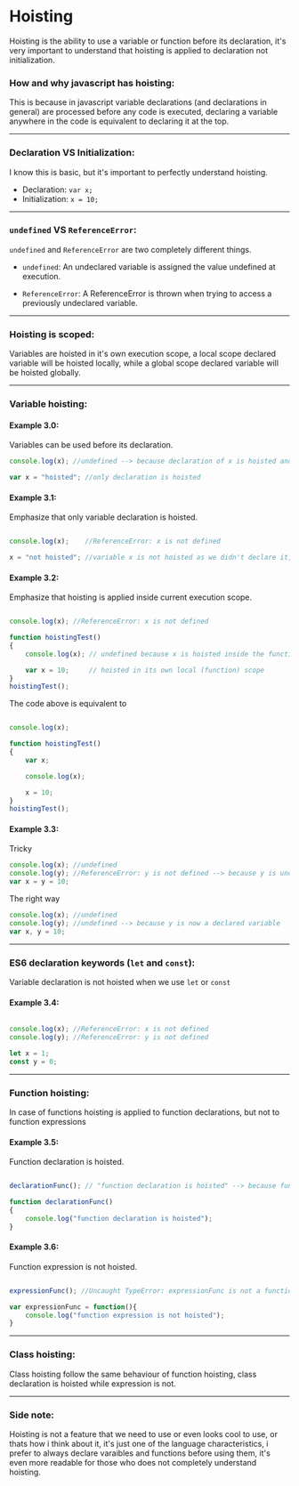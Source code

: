 # Hoisting
Hoisting is the ability to use a variable or function before its declaration, it's very important to understand that hoisting is applied to declaration not initialization.

### How and why javascript has hoisting:
This is because in javascript variable declarations (and declarations in general) are processed before any code is executed, declaring a variable anywhere in the code is equivalent to declaring it at the top.

---

### Declaration VS Initialization:
I know this is basic, but it's important to perfectly understand hoisting.
* Declaration: `var x;`
* Initialization: `x = 10;`

---

### `undefined` VS `ReferenceError`:

`undefined` and `ReferenceError` are two completely different things.

* `undefined`:
An undeclared variable is assigned the value undefined at execution.

* `ReferenceError`:
A ReferenceError is thrown when trying to access a previously undeclared variable.

---

### Hoisting is scoped:

Variables are hoisted in it's own execution scope, a local scope declared variable will be hoisted locally, while a global scope declared variable will be hoisted globally.

---

### Variable hoisting:

#### Example 3.0:

Variables can be used before its declaration.

```javascript
console.log(x); //undefined --> because declaration of x is hoisted and initialized to undefined.

var x = "hoisted"; //only declaration is hoisted

```

#### Example 3.1:

Emphasize that only variable declaration is hoisted.

```javascript

console.log(x);    //ReferenceError: x is not defined

x = "not hoisted"; //variable x is not hoisted as we didn't declare it, here we just initialized undeclared variable.
```

#### Example 3.2:

Emphasize that hoisting is applied inside current execution scope.

```javascript

console.log(x); //ReferenceError: x is not defined

function hoistingTest()
{
    console.log(x); // undefined because x is hoisted inside the function

    var x = 10;     // hoisted in its own local (function) scope
}
hoistingTest();
```

The code above is equivalent to

```javascript

console.log(x);

function hoistingTest()
{
    var x;

    console.log(x);

    x = 10;
}
hoistingTest();
```

#### Example 3.3:

Tricky

```javascript
console.log(x); //undefined
console.log(y); //ReferenceError: y is not defined --> because y is undeclared variable and hoisting is applied to declaration not initialization
var x = y = 10;
```

The right way

```javascript
console.log(x); //undefined
console.log(y); //undefined --> because y is now a declared variable
var x, y = 10;
```

---

### ES6 declaration keywords (`let` and `const`):
Variable declaration is not hoisted when we use `let` or `const`

#### Example 3.4:

```javascript

console.log(x); //ReferenceError: x is not defined
console.log(y); //ReferenceError: y is not defined

let x = 1;
const y = 0;
```

---

### Function hoisting:

In case of functions hoisting is applied to function declarations, but not to function expressions

#### Example 3.5:

Function declaration is hoisted.

```javascript

declarationFunc(); // "function declaration is hoisted" --> because function is hoisted

function declarationFunc()
{
    console.log("function declaration is hoisted");
}
```

#### Example 3.6:

Function expression is not hoisted.

```javascript

expressionFunc(); //Uncaught TypeError: expressionFunc is not a function

var expressionFunc = function(){
    console.log("function expression is not hoisted");
}
```

---

### Class hoisting:
Class hoisting follow the same behaviour of function hoisting, class declaration is hoisted while expression is not.

---

### Side note:
Hoisting is not a feature that we need to use or even looks cool to use, or thats how i think about it, it's just one of the language characteristics, i prefer to always declare varaibles and functions before using them, it's even more readable for those who does not completely understand hoisting.

